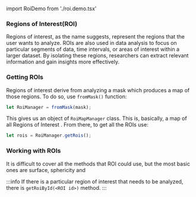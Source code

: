 import RoiDemo from './roi.demo.tsx'

### Regions of Interest(ROI)

Regions of interest, as the name suggests, represent the regions that the user wants to analyze. ROIs are also used in data analysis to focus on particular segments of data, time intervals, or areas of interest within a larger dataset. By isolating these regions, researchers can extract relevant information and gain insights more effectively.

### Getting ROIs

Regions of interest derive from analyzing a mask which produces a map of those regions.
To do so, use `fromMask()` function:

```ts
let RoiManager = fromMask(mask);
```

This gives us an object of `RoiMapManager` class. This is, basically, a map of all Regions of Interest .
From there, to get all the ROIs use:

```ts
let rois = RoiManager.getRois();
```

### Working with ROIs

It is difficult to cover all the methods that ROI could use, but the most basic ones are surface, sphericity and

<RoiDemo />

:::info
If there is a particular region of interest that needs to be analyzed, there is `getRoiById(<ROI id>)` method.
:::
